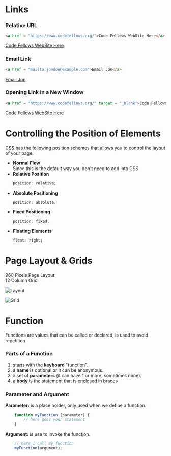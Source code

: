 # Links

### Relative URL

```html
<a href = "https://www.codefellows.org/">Code Fellows WebSite Here</a>
```
[Code Fellows WebSite Here](https://www.codefellows.org/ 'Code Fellows WebSite Here')

### Email Link

```html
<a href = "mailto:jondoe@example.com">Email Jon</a>
```
[Email Jon](https://www.codefellows.org/ 'Email Jon')

### Opening Link in a New Window

```html
<a href = "https://www.codefellows.org/" target = "_blank">Code Fellows WebSite Here</a>
```

[Code Fellows WebSite Here](https://www.codefellows.org/ 'Code Fellows WebSite Here')


# Controlling the Position of Elements

CSS has the following position schemes that allows you to control the layout of your page.

- **Normal Flow**
    <br />Since this is the default way you don't need to add into CSS
- **Relative Position**
    ```css
    position: relative;
    ```
- **Absolute Positioning**
    ```css
    position: absolute;
    ```
- **Fixed Positioning**
    ```css
    position: fixed;
    ```
- **Floating Elements**
    ```css
    float: right;
    ```
# Page Layout & Grids

960 Pixels Page Layout <br />
12 Column Grid

![Layout](https://miro.medium.com/max/1838/1*9AkgzPa2CKBG8MtNExMUyg.jpeg 'Layout')

![Grid](https://dab1nmslvvntp.cloudfront.net/wp-content/uploads/2013/05/960-12-col-grid.jpg 'Grid')

# Function

Functions are values that can be called or declared, is used to avoid repetition

### Parts of a Function

1. starts with the **keyboard** "function".
2. a **name** is optional or it can be anonymous.
3. a set of **parameters** (it can have 1 or more, sometimes none).
4. a **body** is the statement that is enclosed in braces

### Parameter and Argument

**Parameter:** is a place holder, only used when we define a function.<br />

```javascript
    function myFunction (parameter) {
        // here goes your statement
    }
```

**Argument:** is use to invoke the function.

```javascript
    // here I call my function
    myFunction(argument);
```